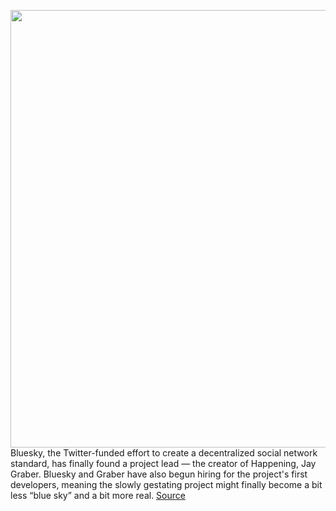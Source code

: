 <img src='https://cdn.vox-cdn.com/thumbor/CMqqEY12Lv1SY-Nyidc8z_tyIgU=/186x0:1610x920/1200x800/filters:focal(738x257:1010x529)/cdn.vox-cdn.com/uploads/chorus_image/image/69732848/Screen_Shot_2021_08_16_at_12.06.33_PM.0.png' width='700px' /><br/>
Bluesky, the Twitter-funded effort to create a decentralized social network standard, has finally found a project lead — the creator of Happening, Jay Graber. Bluesky and Graber have also begun hiring for the project's first developers, meaning the slowly gestating project might finally become a bit less “blue sky” and a bit more real.
<a href='https://www.theverge.com/2021/8/16/22627435/twitter-bluesky-lead-jay-graber-decentralized-social-web'> Source <a/>